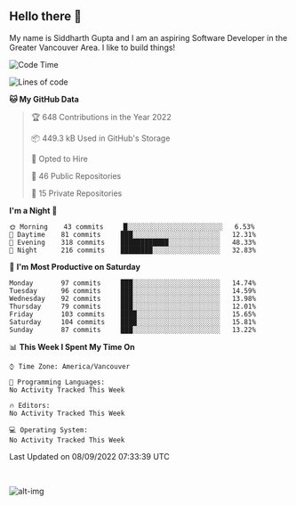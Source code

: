 ## Hello there :wave:

My name is Siddharth Gupta and I am an aspiring Software Developer in the Greater Vancouver Area. I like to build things!

<!-- ![gif](https://github.com/siddg97/siddg97/blob/master/dino.gif) -->

<!--START_SECTION:waka-->
![Code Time](http://img.shields.io/badge/Code%20Time-1%2C856%20hrs%2023%20mins-blue)

![Lines of code](https://img.shields.io/badge/From%20Hello%20World%20I%27ve%20Written-5%20Million%20lines%20of%20code-blue)

**🐱 My GitHub Data** 

> 🏆 648 Contributions in the Year 2022
 > 
> 📦 449.3 kB Used in GitHub's Storage 
 > 
> 💼 Opted to Hire
 > 
> 📜 46 Public Repositories 
 > 
> 🔑 15 Private Repositories  
 > 
**I'm a Night 🦉** 

```text
🌞 Morning    43 commits     █░░░░░░░░░░░░░░░░░░░░░░░░   6.53% 
🌆 Daytime    81 commits     ███░░░░░░░░░░░░░░░░░░░░░░   12.31% 
🌃 Evening    318 commits    ████████████░░░░░░░░░░░░░   48.33% 
🌙 Night      216 commits    ████████░░░░░░░░░░░░░░░░░   32.83%

```
📅 **I'm Most Productive on Saturday** 

```text
Monday       97 commits     ███░░░░░░░░░░░░░░░░░░░░░░   14.74% 
Tuesday      96 commits     ███░░░░░░░░░░░░░░░░░░░░░░   14.59% 
Wednesday    92 commits     ███░░░░░░░░░░░░░░░░░░░░░░   13.98% 
Thursday     79 commits     ███░░░░░░░░░░░░░░░░░░░░░░   12.01% 
Friday       103 commits    ████░░░░░░░░░░░░░░░░░░░░░   15.65% 
Saturday     104 commits    ████░░░░░░░░░░░░░░░░░░░░░   15.81% 
Sunday       87 commits     ███░░░░░░░░░░░░░░░░░░░░░░   13.22%

```


📊 **This Week I Spent My Time On** 

```text
⌚︎ Time Zone: America/Vancouver

💬 Programming Languages: 
No Activity Tracked This Week

🔥 Editors: 
No Activity Tracked This Week

💻 Operating System: 
No Activity Tracked This Week

```


 Last Updated on 08/09/2022 07:33:39 UTC
<!--END_SECTION:waka-->

<br>

![alt-img](https://github-readme-stats.vercel.app/api?username=siddg97&count_private=true&theme=nightowl&show_icons=true)

